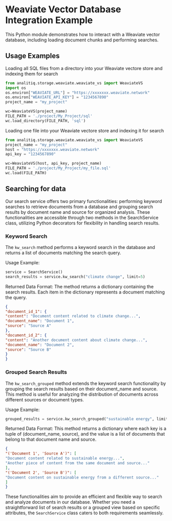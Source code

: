 # Weaviate Vector Database Integration Example

This Python module demonstrates how to interact with a Weaviate vector database, including loading document chunks and performing searches.

## Usage Examples

Loading all SQL files from a directory into your Weaviate vectore store and indexing them for search

```python
from analitiq.storage.weaviate.weaviate_vs import WeaviateVS
import os
os.environ["WEAVIATE_URL"] = "https://xxxxxxx.weaviate.network"
os.environ["WEAVIATE_API_KEY"] = "1234567890"
project_name = "my_project"

wc=WeaviateVS(project_name)
FILE_PATH = './project/My_Project/sql'
wc.load_directory(FILE_PATH, 'sql')
```

Loading one file into your Weaviate vectore store and indexing it for search

```python
from analitiq.storage.weaviate.weaviate_vs import WeaviateVS
project_name = "my_project"
host = "https://xxxxxxx.weaviate.network"
api_key = "1234567890"

wc=WeaviateVS(host, api_key, project_name)
FILE_PATH = './project/My_Project/my_file.sql'
wc.load(FILE_PATH)
```

## Searching for data
Our search service offers two primary functionalities: performing keyword searches to retrieve documents from a database and grouping search results by document name and source for organized analysis. These functionalities are accessible through two methods in the SearchService class, utilizing Python decorators for flexibility in handling search results.

### Keyword Search
The `kw_search` method performs a keyword search in the database and returns a list of documents matching the search query.

Usage Example:
```python
service = SearchService()
search_results = service.kw_search("climate change", limit=5)
```
Returned Data Format:
The method returns a dictionary containing the search results. Each item in the dictionary represents a document matching the query.

```json
{
"document_id_1": {
"content": "Document content related to climate change...",
"document_name": "Document 1",
"source": "Source A"
},
"document_id_2": {
"content": "Another document content about climate change...",
"document_name": "Document 2",
"source": "Source B"
}
}
```
### Grouped Search Results
The `kw_search_grouped` method extends the keyword search functionality by grouping the search results based on their document_name and source. This method is useful for analyzing the distribution of documents across different sources or document types.

Usage Example:
```python
grouped_results = service.kw_search_grouped("sustainable energy", limit=5)
```
Returned Data Format:
This method returns a dictionary where each key is a tuple of (document_name, source), and the value is a list of documents that belong to that document name and source.

```json
{
"('Document 1', 'Source A')": [
"Document content related to sustainable energy...",
"Another piece of content from the same document and source..."
],
"('Document 2', 'Source B')": [
"Document content on sustainable energy from a different source..."
]
}
```
These functionalities aim to provide an efficient and flexible way to search and analyze documents in our database. Whether you need a straightforward list of search results or a grouped view based on specific attributes, the `SearchService` class caters to both requirements seamlessly.



